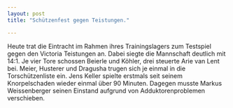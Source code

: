 ```yaml
---
layout: post
title: "Schützenfest gegen Teistungen."

---
```


Heute trat die Eintracht im Rahmen ihres Trainingslagers zum Testspiel gegen den Victoria Teistungen an. Dabei siegte die Mannschaft deutlich mit 14:1. Je vier Tore schossen Beierle und Köhler, drei steuerte Arie van Lent bei. Meier, Husterer und Dragusha trugen sich je einmal in die Torschützenliste ein. Jens Keller spielte erstmals seit seinem Knorpelschaden wieder einmal über 90 Minuten. Dagegen musste Markus Weissenberger seinen Einstand aufgrund von Adduktorenproblemen verschieben.


